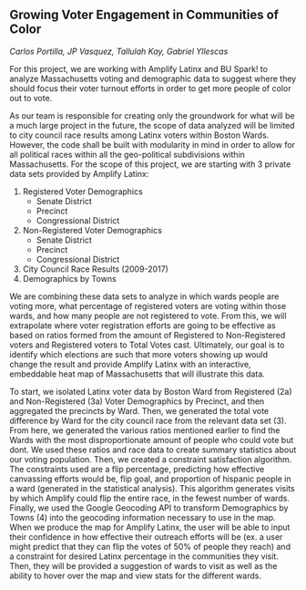 ## Growing Voter Engagement in Communities of Color

_Carlos Portilla, JP Vasquez, Tallulah Kay, Gabriel Yllescas_

For this project, we are working with Amplify Latinx and BU Spark! to analyze Massachusetts voting and demographic data to suggest where they should focus their voter turnout efforts in order to get more people of color out to vote.

As our team is responsible for creating only the groundwork for what will be a much large project in the future, the scope of data analyzed will be limited to city council race results among Latinx voters within Boston Wards. However, the code shall be built with modularity in mind in order to allow for all political races within all the geo-political subdivisions within Massachusetts. For the scope of this project, we are starting with 3 private data sets provided by Amplify Latinx:

1. Registered Voter Demographics
   - Senate District
   - Precinct
   - Congressional District
2. Non-Registered Voter Demographics
   - Senate District
   - Precinct
   - Congressional District
3. City Council Race Results (2009-2017)
4. Demographics by Towns

We are combining these data sets to analyze in which wards people are voting more, what percentage of registered voters are voting within those wards, and how many people are not registered to vote. From this, we will extrapolate where voter registration efforts are going to be effective as based on ratios formed from the amount of Registered to Non-Registered voters and Registered voters to Total Votes cast. Ultimately, our goal is to identify which elections are such that more voters showing up would change the result and provide Amplify Latinx with an interactive, embeddable heat map of Massachusetts that will illustrate this data.

To start, we isolated Latinx voter data by Boston Ward from Registered (2a) and Non-Registered (3a) Voter Demographics by Precinct, and then aggregated the precincts by Ward. Then, we generated the total vote difference by Ward for the city council race from the relevant data set (3). From here, we generated the various ratios mentioned earlier to find the Wards with the most disproportionate amount of people who could vote but dont. We used these ratios and race data to create summary statistics about our voting population. Then, we created a constraint satisfaction algorithm. The constraints used are a flip percentage, predicting how effective canvassing efforts would be, flip goal, and proportion of hispanic people in a ward (generated in the statistical analysis). This algorithm generates visits by which Amplify could flip the entire race, in the fewest number of wards. Finally, we used the Google Geocoding API to transform Demographics by Towns (4) into the geocoding information necessary to use in the map. When we produce the map for Amplify Latinx, the user will be able to input their confidence in how effective their outreach efforts will be (ex. a user might predict that they can flip the votes of 50% of people they reach) and a constraint for desired Latinx percentage in the communities they visit. Then, they will be provided a suggestion of wards to visit as well as the ability to hover over the map and view stats for the different wards.
